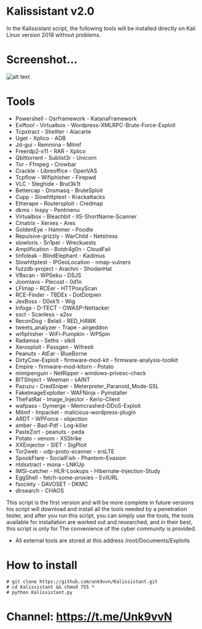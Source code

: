 # Kalissistant v2.0
In the Kalissistant script, the following tools will be installed directly on Kali Linux version 2018 without problems.


# Screenshot...

![alt text][logo]

[logo]: https://github.com/unk9vvn/Kalissistant/raw/master/Kalissistant.png "Logo Title Text 2"

# Tools

- Powershell          - Osrframework        - KatanaFramework
- Exiftool            - Virtualbox          - Wordpress-XMLRPC-Brute-Force-Exploit
- Tcpxtract           - Shellter            - Alacarte
- Uget                - Xplico              - ADB
- Jd-gui              - Remmina             - Mitmf
- Freerdp2-x11        - RAR                 - Xplico
- Qbittorrent         - Sublist3r           - Unicorn
- Tor                 - Ffmpeg              - Crowbar
- Crackle             - Libreoffice         - OpenVAS
- Tcpflow             - Wifiphisher         - Firepwd
- VLC                 - Steghide            - Brut3k1t
- Bettercap           - Dnsmasq             - BruteSploit
- Cupp                - Slowhttptest        - Krackattacks
- Etherape            - Routersploit        - Credmap
- dkms                - Inspy               - Pentmenu
- Virtualbox          - Bleachbit           - IIS-ShortName-Scanner
- Cmatrix             - Xerxes              - Ares
- GoldenEye           - Hammer              - Poodle
- Repulsive-grizzly   - WarChild            - Netstress
- slowloris           - Sn1per              - Wreckuests
- Amplification       - Botdr4g0n           - CloudFail
- tinfoleak           - BlindElephant       - Kadimus
- Slowhttptest        - IPGeoLocation       - nmap-vulners
- fuzzdb-project      - Arachni             - ShodanHat
- VBscan              - WPSeku              - DSJS
- Joomlavs            - Plecost             - 0d1n
- LFImap              - RCEer               - HTTPoxyScan
- RCE-Finder          - TBDEx               - DotDotpwn
- JexBoss             - D0xk1t              - Wig
- Infoga              - D-TECT              - OWASP-Nettacker
- ssct                - Scanless            - a2sv
- ReconDog            - Belati              - RED_HAWK
- tweets_analyzer     - Trape               - airgeddon
- wifiphisher         - WiFi-Pumpkin        - WPSpin
- Radamsa             - Seths               - slkill
- Xerosploit          - Passgen             - Wifresti
- Peanuts             - AtEar               - BlueBorne
- DirtyCow-Exploit    - firmware-mod-kit    - firmware-analysis-toolkit
- Empire              - firmware-mod-kitorn - Potato
- mimipenguin         - NetRipper           - windows-privesc-check
- BITSInject          - Weeman              - sAINT
- Pazuzu              - CredSniper          - Meterpreter_Paranoid_Mode-SSL
- FakeImageExploiter  - WAFNinja            - Pyinstaller
- TheFatRat           - Image_Injector      - Kerio-Client
- wafpass             - Dymerge             - Memcrashed-DDoS-Exploit
- Mitmf               - Impacket            - malicious-wordpress-plugin
- ARDT                - WPForce             - objection
- amber               - Bad-Pdf             - Log-killer
- PasteZort           - peanuts             - peda
- Potato              - venom               - XSStrike
- XXEinjector         - SIET                - SigPloit
- Tor2web             - udp-proto-scanner   - srsLTE
- SpookFlare          - SocialFish          - Phantom-Evasion
- ntdsxtract          - mona                - LNKUp
- IMSI-catcher        - HLR-Lookups         - Hibernate-Injection-Study
- EggShell            - fetch-some-proxies  - EvilURL
- fsociety            - DAVOSET             - DKMC
- dirsearch           - CHAOS


This script is the first version and will be more complete in future versions
his script will download and install all the tools needed by a penetration tester, and after you run this script, you can simply use the tools, the tools available for installation are worked out and researched, and in their best, this script is only for The convenience of the cyber community is provided.

- All external tools are stored at this address /root/Documents/Exploits

# How to install
```
# git clone https://github.com/unk9vvn/Kalissistant.git
# cd Kalissistant && chmod 755 *
# python Kalissistant.py
```

# Channel: https://t.me/Unk9vvN
